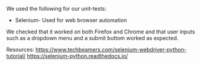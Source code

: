 We used the following for our unit-tests:

* Selenium- Used for web browser automation

We checked that it worked on both Firefox and Chrome
and that user inputs such as a dropdown menu and a submit buttom worked as expected. 



Resources:
https://www.techbeamers.com/selenium-webdriver-python-tutorial/
https://selenium-python.readthedocs.io/